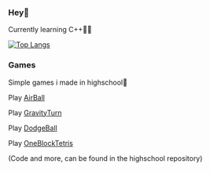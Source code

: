 ### Hey🙌

Currently learning C++✌🏻


[![Top Langs](https://github-readme-stats.vercel.app/api/top-langs/?username=adriawh)](https://github.com/anuraghazra/github-readme-stats)



### Games 

Simple games i made in highschool🤠

Play [AirBall](https://htmlpreview.github.io/?https://github.com/adriawh/Highschool/blob/main/AirBall.html)

Play [GravityTurn](https://htmlpreview.github.io/?https://github.com/adriawh/Highschool/blob/main/Gravity-turn.html)

Play [DodgeBall](https://htmlpreview.github.io/?https://github.com/adriawh/Highschool/blob/main/DodgeBall.html)

Play [OneBlockTetris](https://htmlpreview.github.io/?https://github.com/adriawh/Highschool/blob/main/OneBlockTetris.html)

(Code and more, can be found in the highschool repository)
